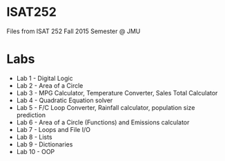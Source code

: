 # ISAT252
Files from ISAT 252 Fall 2015 Semester @ JMU

# Labs
  * Lab 1 - Digital Logic
  * Lab 2 - Area of a Circle
  * Lab 3 - MPG Calculator, Temperature Converter, Sales Total Calculator
  * Lab 4 - Quadratic Equation solver
  * Lab 5 - F/C Loop Converter, Rainfall calculator, population size prediction
  * Lab 6 - Area of a Circle (Functions) and Emissions calculator
  * Lab 7 - Loops and File I/O
  * Lab 8 - Lists
  * Lab 9 - Dictionaries
  * Lab 10 - OOP

